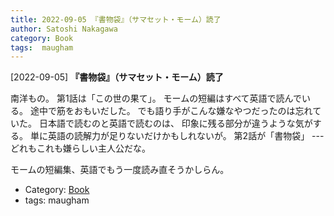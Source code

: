 ```yaml
---
title: 2022-09-05 『書物袋』（サマセット・モーム）読了
author: Satoshi Nakagawa
category: Book
tags:  maugham
---
```


[2022-09-05] **『書物袋』（サマセット・モーム）読了** 

 南洋もの。
第1話は「この世の果て」。
モームの短編はすべて英語で読んでいる。
途中で筋をおもいだした。
でも語り手がこんな嫌なやつだったのは忘れていた。
日本語で読むのと英語で読むのは、
印象に残る部分が違うような気がする。
単に英語の読解力が足りないだけかもしれないが。
第2話が「書物袋」 ---
どれもこれも嫌らしい主人公だな。

 モームの短編集、英語でもう一度読み直そうかしらん。

- Category: [Book](https://merapano.github.io/categories.html#Book)
- tags:  maugham
